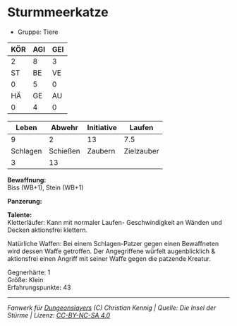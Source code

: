 # Sturmmeerkatze  
- Gruppe: Tiere  

| KÖR | AGI | GEI |  
| --- | --- | --- |  
| 2   | 8   | 3   |
| ST  | BE  | VE  |  
| 0   | 5   | 0   |
| HÄ  | GE  | AU  |  
| 0   | 4   | 0   |


| Leben    | Abwehr   | Initiative | Laufen     |
| -------- | -------- | ---------- | ---------- |
| 9        | 2        | 13         | 7.5        |
| Schlagen | Schießen | Zaubern    | Zielzauber |
| 3        | 13       |            |            |

**Bewaffnung:**  
Biss (WB+1), Stein (WB+1)

**Panzerung:**  


**Talente:**  
Kletterläufer: Kann mit normaler Laufen- Geschwindigkeit an Wänden und Decken aktionsfrei klettern. 

Natürliche Waffen: Bei einem Schlagen-Patzer gegen einen Bewaffneten wird dessen Waffe getroffen. Der Angegriffene würfelt augenblicklich & aktionsfrei einen Angriff mit seiner Waffe gegen die patzende Kreatur. 


Gegnerhärte: 1  
Größe: Klein  
Erfahrungspunkte: 43  



___
*Fanwerk für [Dungeonslayers](https://www.dungeonslayers.net/) (C) Christian Kennig | Quelle: Die Insel der Stürme | Lizenz: [CC-BY-NC-SA 4.0](https://creativecommons.org/licenses/by-nc-sa/4.0/deed.de)*